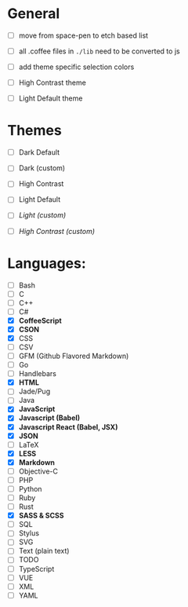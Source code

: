 # General
  - [ ] move from space-pen to etch based list
  - [ ] all .coffee files in `./lib` need to be converted to js
  - [ ] add theme specific selection colors
  - [ ] High Contrast theme
  - [ ] Light Default theme



# Themes
  - [ ] Dark Default
  - [ ] Dark (custom)
  - [ ] High Contrast
  - [ ] Light Default
  - [ ] _Light (custom)_
  - [ ] _High Contrast (custom)_


# Languages:
- [ ] Bash
- [ ] C
- [ ] C++
- [ ] C#
- [x] __CoffeeScript__
- [x] __CSON__
- [x] CSS
- [ ] CSV
- [ ] GFM (Github Flavored Markdown)
- [ ] Go
- [ ] Handlebars
- [x] __HTML__
- [ ] Jade/Pug
- [ ] Java
- [x] __JavaScript__
- [x] __Javascript (Babel)__
- [x] __Javascript React (Babel, JSX)__
- [x] __JSON__
- [ ] LaTeX
- [x] __LESS__
- [x] __Markdown__
- [ ] Objective-C
- [ ] PHP
- [ ] Python
- [ ] Ruby
- [ ] Rust
- [x] __SASS & SCSS__
- [ ] SQL
- [ ] Stylus
- [ ] SVG
- [ ] Text (plain text)
- [ ] TODO
- [ ] TypeScript
- [ ] VUE
- [ ] XML
- [ ] YAML
